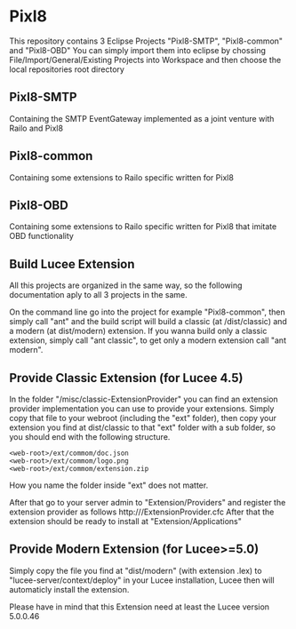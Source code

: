 Pixl8
===========
This repository contains 3 Eclipse Projects "Pixl8-SMTP", "Pixl8-common" and "Pixl8-OBD" 
You can simply import them into eclipse by chossing File/Import/General/Existing Projects into Workspace
and then choose the local repositories root directory

Pixl8-SMTP
--------------
Containing the SMTP EventGateway implemented as a joint venture with Railo and Pixl8

Pixl8-common
--------------
Containing some extensions to Railo specific written for Pixl8

Pixl8-OBD
--------------
Containing some extensions to Railo specific written for Pixl8 that imitate OBD functionality

Build Lucee Extension
--------------
All this projects are organized in the same way, so the following documentation aply to all 3 projects in the same.

On the command line go into the project for example "Pixl8-common", then simply call "ant" and the build script will build a classic (at /dist/classic) and a modern (at dist/modern) extension.
If you wanna build only a classic extension, simply call "ant classic", to get only a modern extension call "ant modern".

Provide Classic Extension (for Lucee 4.5)
--------------
In the folder "/misc/classic-ExtensionProvider" you can find an extension provider implementation you can use to provide your extensions.
Simply copy that file to your webroot (including the "ext" folder), then copy your extension you find at dist/classic to that "ext" folder with a sub folder, so you should end with the following structure.

	<web-root>/ext/commom/doc.json
	<web-root>/ext/commom/logo.png
	<web-root>/ext/commom/extension.zip

How you name the folder inside "ext" does not matter.
	
After that go to your server admin to "Extension/Providers" and register the extension provider as follows
	http://<your-host>/ExtensionProvider.cfc
After that the extension should be ready to install at "Extension/Applications"

Provide Modern Extension (for Lucee>=5.0)
--------------
Simply copy the file you find at "dist/modern" (with extension .lex) to "lucee-server/context/deploy" in your Lucee installation, Lucee then will automaticly install the extension.


Please have in mind that this Extension need at least the Lucee version 5.0.0.46



